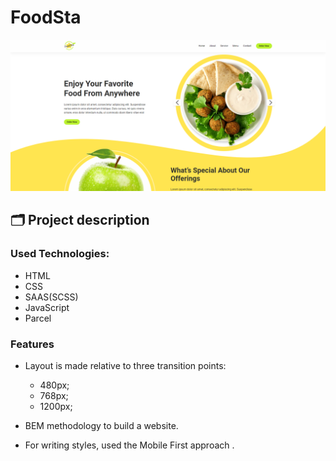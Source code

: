 # FoodSta 

![Site image](./src/images/og-image.png)

## 🗂️ Project description

### Used Technologies:

- HTML
- CSS
- SAAS(SCSS)
- JavaScript
- Parcel

### Features

- Layout is made relative to three transition points: 
  - 480px; 
  - 768px; 
  - 1200px;

- BEM methodology to build a website.
- For writing styles, used the Mobile First approach .
